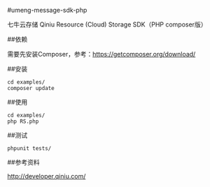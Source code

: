 #umeng-message-sdk-php

七牛云存储 Qiniu Resource (Cloud) Storage SDK（PHP composer版）

##依赖

需要先安装Composer，参考：https://getcomposer.org/download/

##安装

    cd examples/
    composer update

##使用

    cd examples/
    php RS.php

##测试

    phpunit tests/

##参考资料

http://developer.qiniu.com/
